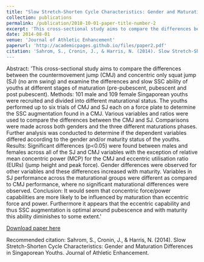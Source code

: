 ```yaml
---
title: "Slow Stretch-Shorten Cycle Characteristics: Gender and Maturation Differences in Singaporean Youths"
collection: publications
permalink: /publication/2010-10-01-paper-title-number-2
excerpt: 'This cross-sectional study aims to compare the differences between the countermovement jump (CMJ) and concentric only squat jump (SJ) (no arm swing) and examine the differences and slow SSC ability of youths at different stages of maturation (pre-pubescent, pubescent and post pubescent)'
date: 2014-08-01
venue: 'Journal of Athletic Enhancement'
paperurl: 'http://academicpages.github.io/files/paper2.pdf'
citation: 'Sahrom, S., Cronin, J., & Harris, N. (2014). Slow Stretch-Shorten Cycle Characteristics: Gender and Maturation Differences in Singaporean Youths. Journal of Athletic Enhancement.
---
```

Abstract: 
'This cross-sectional study aims to compare the differences between the countermovement jump (CMJ) and concentric only squat jump (SJ) (no arm swing) and examine the differences and slow SSC ability of youths at different stages of maturation (pre-pubescent, pubescent and post pubescent). Methods: 101 male and 109 female Singaporean youths were recruited and divided into different maturational status. The youths performed up to six trials of CMJ and SJ each on a force plate to determine the SSC augmentation found in a CMJ. Various variables and ratios were used to compare the differences between the CMJ and SJ. Comparisons were made across both genders and the three different maturations phases. Further analysis was conducted to determine if the dependent variables differed according to the gender and/or maturity status of the youths. Results: Significant differences (p<0.05) were found between males and females across all of the SJ and CMJ variables with the exception of relative mean concentric power (MCP) for the CMJ and eccentric utilisation ratio (EURs) (jump height and peak force). Gender differences were observed for other variables and these differences increased with maturity. Variables in SJ performance across the maturational groups were different as compared to CMJ performance, where no significant maturational differences were observed. Conclusion: It would seem that concentric force/power capabilities are more likely to be influenced by maturation than eccentric force and power. Furthermore it appears that the eccentric capability and thus SSC augmentation is optimal around pubescence and with maturity this ability diminishes to some extent.'

[Download paper here](http://scitechnol.com/slow-stretchshorten-cycle-characteristics-gender-and-maturation-differences-in-singaporean-youths-bRBy.pdf)

Recommended citation: Sahrom, S., Cronin, J., & Harris, N. (2014). Slow Stretch-Shorten Cycle Characteristics: Gender and Maturation Differences in Singaporean Youths. Journal of Athletic Enhancement. 